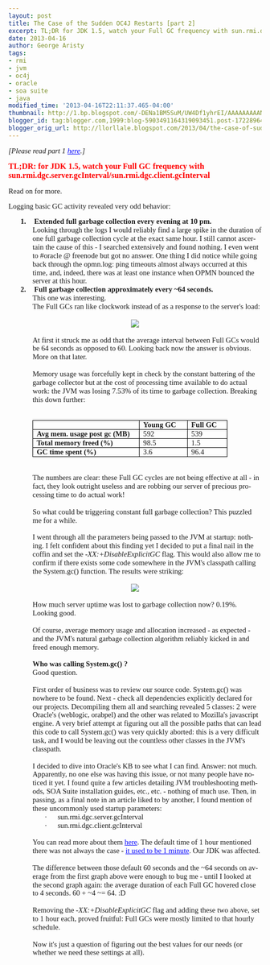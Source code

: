 ```yaml
---
layout: post
title: The Case of the Sudden OC4J Restarts [part 2]
excerpt: TL;DR for JDK 1.5, watch your Full GC frequency with sun.rmi.dgc.server.gcInterval/sun.rmi.dgc.client.gcInterval.
date: 2013-04-16
author: George Aristy
tags:
- rmi
- jvm
- oc4j
- oracle
- soa suite
- java
modified_time: '2013-04-16T22:11:37.465-04:00'
thumbnail: http://1.bp.blogspot.com/-DENa1BM5SuM/UW4Df1yhrEI/AAAAAAAAANk/j9SUxIqlZdA/s72-c/image001.jpg
blogger_id: tag:blogger.com,1999:blog-5903491164319093451.post-1722896470123368717
blogger_orig_url: http://llorllale.blogspot.com/2013/04/the-case-of-sudden-oc4j-restarts-part-2.html
---
```


<html> <head><meta http-equiv=Content-Type content="text/html; charset=windows-1252"><meta name=Generator content="Microsoft Word 12 (filtered)"><style><!--  /* Font Definitions */  @font-face  {font-family:Wingdings;  panose-1:5 0 0 0 0 0 0 0 0 0;} @font-face  {font-family:"Cambria Math";  panose-1:2 4 5 3 5 4 6 3 2 4;} @font-face  {font-family:Cambria;  panose-1:2 4 5 3 5 4 6 3 2 4;} @font-face  {font-family:Calibri;  panose-1:2 15 5 2 2 2 4 3 2 4;} @font-face  {font-family:Tahoma;  panose-1:2 11 6 4 3 5 4 4 2 4;}  /* Style Definitions */  p.MsoNormal, li.MsoNormal, div.MsoNormal  {margin-top:0in;  margin-right:0in;  margin-bottom:10.0pt;  margin-left:0in;  line-height:115%;  font-size:11.0pt;  font-family:"Calibri","sans-serif";} h1  {mso-style-link:"Heading 1 Char";  margin-top:24.0pt;  margin-right:0in;  margin-bottom:0in;  margin-left:0in;  margin-bottom:.0001pt;  line-height:115%;  page-break-after:avoid;  font-size:14.0pt;  font-family:"Cambria","serif";  color:#365F91;} p.MsoTitle, li.MsoTitle, div.MsoTitle  {mso-style-link:"Title Char";  margin-top:0in;  margin-right:0in;  margin-bottom:15.0pt;  margin-left:0in;  border:none;  padding:0in;  font-size:26.0pt;  font-family:"Cambria","serif";  color:#17365D;  letter-spacing:.25pt;} p.MsoTitleCxSpFirst, li.MsoTitleCxSpFirst, div.MsoTitleCxSpFirst  {mso-style-link:"Title Char";  margin:0in;  margin-bottom:.0001pt;  border:none;  padding:0in;  font-size:26.0pt;  font-family:"Cambria","serif";  color:#17365D;  letter-spacing:.25pt;} p.MsoTitleCxSpMiddle, li.MsoTitleCxSpMiddle, div.MsoTitleCxSpMiddle  {mso-style-link:"Title Char";  margin:0in;  margin-bottom:.0001pt;  border:none;  padding:0in;  font-size:26.0pt;  font-family:"Cambria","serif";  color:#17365D;  letter-spacing:.25pt;} p.MsoTitleCxSpLast, li.MsoTitleCxSpLast, div.MsoTitleCxSpLast  {mso-style-link:"Title Char";  margin-top:0in;  margin-right:0in;  margin-bottom:15.0pt;  margin-left:0in;  border:none;  padding:0in;  font-size:26.0pt;  font-family:"Cambria","serif";  color:#17365D;  letter-spacing:.25pt;} a:link, span.MsoHyperlink  {color:blue;  text-decoration:underline;} a:visited, span.MsoHyperlinkFollowed  {color:purple;  text-decoration:underline;} p.MsoDocumentMap, li.MsoDocumentMap, div.MsoDocumentMap  {mso-style-link:"Document Map Char";  margin:0in;  margin-bottom:.0001pt;  font-size:8.0pt;  font-family:"Tahoma","sans-serif";} p.MsoAcetate, li.MsoAcetate, div.MsoAcetate  {mso-style-link:"Balloon Text Char";  margin:0in;  margin-bottom:.0001pt;  font-size:8.0pt;  font-family:"Tahoma","sans-serif";} p.MsoListParagraph, li.MsoListParagraph, div.MsoListParagraph  {margin-top:0in;  margin-right:0in;  margin-bottom:10.0pt;  margin-left:.5in;  line-height:115%;  font-size:11.0pt;  font-family:"Calibri","sans-serif";} p.MsoListParagraphCxSpFirst, li.MsoListParagraphCxSpFirst, div.MsoListParagraphCxSpFirst  {margin-top:0in;  margin-right:0in;  margin-bottom:0in;  margin-left:.5in;  margin-bottom:.0001pt;  line-height:115%;  font-size:11.0pt;  font-family:"Calibri","sans-serif";} p.MsoListParagraphCxSpMiddle, li.MsoListParagraphCxSpMiddle, div.MsoListParagraphCxSpMiddle  {margin-top:0in;  margin-right:0in;  margin-bottom:0in;  margin-left:.5in;  margin-bottom:.0001pt;  line-height:115%;  font-size:11.0pt;  font-family:"Calibri","sans-serif";} p.MsoListParagraphCxSpLast, li.MsoListParagraphCxSpLast, div.MsoListParagraphCxSpLast  {margin-top:0in;  margin-right:0in;  margin-bottom:10.0pt;  margin-left:.5in;  line-height:115%;  font-size:11.0pt;  font-family:"Calibri","sans-serif";} span.TitleChar  {mso-style-name:"Title Char";  mso-style-link:Title;  font-family:"Cambria","serif";  color:#17365D;  letter-spacing:.25pt;} span.Heading1Char  {mso-style-name:"Heading 1 Char";  mso-style-link:"Heading 1";  font-family:"Cambria","serif";  color:#365F91;  font-weight:bold;} span.DocumentMapChar  {mso-style-name:"Document Map Char";  mso-style-link:"Document Map";  font-family:"Tahoma","sans-serif";} span.BalloonTextChar  {mso-style-name:"Balloon Text Char";  mso-style-link:"Balloon Text";  font-family:"Tahoma","sans-serif";} .MsoPapDefault  {margin-bottom:10.0pt;  line-height:115%;} @page WordSection1  {size:8.5in 11.0in;  margin:1.0in 1.0in 1.0in 1.0in;} div.WordSection1  {page:WordSection1;}  /* List Definitions */  ol  {margin-bottom:0in;} ul  {margin-bottom:0in;} --></style> </head> <body lang=EN-US link=blue vlink=purple> <div class=WordSection1> <p class=MsoNormal><i>[Please read part 1 <a href="http://llorllale.blogspot.com/2013/02/the-case-of-sudden-oc4j-restarts.html">here</a>.]</i></p> <p class=MsoNormal><b><span style='font-size:12.0pt;line-height:115%; color:red'>TL;DR: for JDK 1.5, watch your Full GC frequency with sun.rmi.dgc.server.gcInterval/sun.rmi.dgc.client.gcInterval</span></b></p> <p class=MsoNormal>Read on for more.</p> <p class=MsoNormal>Logging basic GC activity revealed very odd behavior:</p> <p class=MsoListParagraphCxSpFirst style='text-indent:-.25in'><em><b><span style='font-family:"Calibri","sans-serif";font-style:normal'>1.<span style='font:7.0pt "Times New Roman"'>&nbsp;&nbsp;&nbsp;&nbsp;&nbsp;&nbsp; </span></span></b></em><em><b><span style='font-family:"Calibri","sans-serif";font-style:normal'>Extended full garbage collection every evening at 10 pm.</span></b></em></p> <p class=MsoListParagraphCxSpMiddle><em><span style='font-family:"Calibri","sans-serif"; font-style:normal'>Looking through the logs I would reliably find a large spike in the duration of one full garbage collection cycle at the exact same hour. I still cannot ascertain the cause of this - I searched extensively and found nothing. I even went to #oracle @ freenode but got no answer. One thing I did notice while going back through the opmn.log: ping timeouts almost always occurred at this time, and, indeed, there was at least one instance when OPMN bounced the server at this hour.</span></em></p> <p class=MsoListParagraphCxSpMiddle style='text-indent:-.25in'><em><b><span style='font-family:"Calibri","sans-serif";font-style:normal'>2.<span style='font:7.0pt "Times New Roman"'>&nbsp;&nbsp;&nbsp;&nbsp;&nbsp;&nbsp; </span></span></b></em><em><b><span style='font-family:"Calibri","sans-serif";font-style:normal'>Full garbage collection approximately every ~64 seconds.</span></b></em></p> <p class=MsoListParagraphCxSpMiddle><em><span style='font-family:"Calibri","sans-serif"; font-style:normal'>This one was interesting. </span></em></p> <p class=MsoListParagraphCxSpMiddle><em><span style='font-family:"Calibri","sans-serif"; font-style:normal'>The Full GCs ran like clockwork instead of as a response to the server's load:</span></em></p> <p class=MsoListParagraphCxSpMiddle><em><span style='font-family:"Calibri","sans-serif"; font-style:normal'>&nbsp;</span></em></p> <center><p class=MsoListParagraphCxSpMiddle style='text-indent:-.5in'><a href="http://1.bp.blogspot.com/-DENa1BM5SuM/UW4Df1yhrEI/AAAAAAAAANk/j9SUxIqlZdA/s1600/image001.jpg" imageanchor="1" ><img border="0" src="http://1.bp.blogspot.com/-DENa1BM5SuM/UW4Df1yhrEI/AAAAAAAAANk/j9SUxIqlZdA/s320/image001.jpg" /></a></p></center> <p class=MsoListParagraphCxSpMiddle><em><span style='font-family:"Calibri","sans-serif"; font-style:normal'>&nbsp;</span></em></p> <p class=MsoListParagraphCxSpMiddle><em><span style='font-family:"Calibri","sans-serif"; font-style:normal'>At first it struck me as odd that the average interval between Full GCs would be 64 seconds as opposed to 60. Looking back now the answer is obvious. More on that later.</span></em></p> <p class=MsoListParagraphCxSpMiddle><em><span style='font-family:"Calibri","sans-serif"; font-style:normal'>&nbsp;</span></em></p> <p class=MsoListParagraphCxSpMiddle><em><span style='font-family:"Calibri","sans-serif"; font-style:normal'>Memory usage was forcefully kept in check by the constant battering of the garbage collector but at the cost of processing time available to do actual work: the JVM was losing 7.53% of its time to garbage collection. Breaking this down further:</span></em></p> <p class=MsoListParagraphCxSpMiddle><em><span style='font-family:"Calibri","sans-serif"; font-style:normal'>&nbsp;</span></em></p> <div align=center> <table class=MsoTableGrid border=1 cellspacing=0 cellpadding=0  style='margin-left:.5in;border-collapse:collapse;border:none'> <tr>  <td width=197 valign=top style='width:2.05in;border:solid windowtext 1.0pt;   padding:0in 5.4pt 0in 5.4pt'>  <p class=MsoListParagraphCxSpMiddle style='margin:0in;margin-bottom:.0001pt;   line-height:normal'><em><span style='font-family:"Calibri","sans-serif";   font-style:normal'>&nbsp;</span></em></p>  </td>  <td width=80 valign=top style='width:60.25pt;border:solid windowtext 1.0pt;   border-left:none;padding:0in 5.4pt 0in 5.4pt'>  <p class=MsoListParagraphCxSpMiddle style='margin:0in;margin-bottom:.0001pt;   line-height:normal'><em><b><span style='font-family:"Calibri","sans-serif";   font-style:normal'>Young GC</span></b></em></p>  </td>  <td width=64 valign=top style='width:48.0pt;border:solid windowtext 1.0pt;   border-left:none;padding:0in 5.4pt 0in 5.4pt'>  <p class=MsoListParagraphCxSpLast style='margin:0in;margin-bottom:.0001pt;   line-height:normal'><em><b><span style='font-family:"Calibri","sans-serif";   font-style:normal'>Full GC</span></b></em></p>  </td> </tr> <tr>  <td width=197 valign=top style='width:2.05in;border:solid windowtext 1.0pt;   border-top:none;padding:0in 5.4pt 0in 5.4pt'>  <p class=MsoListParagraphCxSpFirst style='margin:0in;margin-bottom:.0001pt;   line-height:normal'><em><b><span style='font-family:"Calibri","sans-serif";   font-style:normal'>Avg mem. usage post gc (MB)</span></b></em></p>  </td>  <td width=80 valign=top style='width:60.25pt;border-top:none;border-left:   none;border-bottom:solid windowtext 1.0pt;border-right:solid windowtext 1.0pt;   padding:0in 5.4pt 0in 5.4pt'>  <p class=MsoListParagraphCxSpMiddle style='margin:0in;margin-bottom:.0001pt;   line-height:normal'><em><span style='font-family:"Calibri","sans-serif";   font-style:normal'>592</span></em></p>  </td>  <td width=64 valign=top style='width:48.0pt;border-top:none;border-left:none;   border-bottom:solid windowtext 1.0pt;border-right:solid windowtext 1.0pt;   padding:0in 5.4pt 0in 5.4pt'>  <p class=MsoListParagraphCxSpLast style='margin:0in;margin-bottom:.0001pt;   line-height:normal'><em><span style='font-family:"Calibri","sans-serif";   font-style:normal'>539</span></em></p>  </td> </tr> <tr>  <td width=197 valign=top style='width:2.05in;border:solid windowtext 1.0pt;   border-top:none;padding:0in 5.4pt 0in 5.4pt'>  <p class=MsoListParagraphCxSpFirst style='margin:0in;margin-bottom:.0001pt;   line-height:normal'><em><b><span style='font-family:"Calibri","sans-serif";   font-style:normal'>Total memory freed (%)</span></b></em></p>  </td>  <td width=80 valign=top style='width:60.25pt;border-top:none;border-left:   none;border-bottom:solid windowtext 1.0pt;border-right:solid windowtext 1.0pt;   padding:0in 5.4pt 0in 5.4pt'>  <p class=MsoListParagraphCxSpMiddle style='margin:0in;margin-bottom:.0001pt;   line-height:normal'><em><span style='font-family:"Calibri","sans-serif";   font-style:normal'>98.5</span></em></p>  </td>  <td width=64 valign=top style='width:48.0pt;border-top:none;border-left:none;   border-bottom:solid windowtext 1.0pt;border-right:solid windowtext 1.0pt;   padding:0in 5.4pt 0in 5.4pt'>  <p class=MsoListParagraphCxSpLast style='margin:0in;margin-bottom:.0001pt;   line-height:normal'><em><span style='font-family:"Calibri","sans-serif";   font-style:normal'>1.5</span></em></p>  </td> </tr> <tr>  <td width=197 valign=top style='width:2.05in;border:solid windowtext 1.0pt;   border-top:none;padding:0in 5.4pt 0in 5.4pt'>  <p class=MsoListParagraphCxSpFirst style='margin:0in;margin-bottom:.0001pt;   line-height:normal'><em><b><span style='font-family:"Calibri","sans-serif";   font-style:normal'>GC time spent (%)</span></b></em></p>  </td>  <td width=80 valign=top style='width:60.25pt;border-top:none;border-left:   none;border-bottom:solid windowtext 1.0pt;border-right:solid windowtext 1.0pt;   padding:0in 5.4pt 0in 5.4pt'>  <p class=MsoListParagraphCxSpMiddle style='margin:0in;margin-bottom:.0001pt;   line-height:normal'><em><span style='font-family:"Calibri","sans-serif";   font-style:normal'>3.6</span></em></p>  </td>  <td width=64 valign=top style='width:48.0pt;border-top:none;border-left:none;   border-bottom:solid windowtext 1.0pt;border-right:solid windowtext 1.0pt;   padding:0in 5.4pt 0in 5.4pt'>  <p class=MsoListParagraphCxSpLast style='margin:0in;margin-bottom:.0001pt;   line-height:normal'><em><span style='font-family:"Calibri","sans-serif";   font-style:normal'>96.4</span></em></p>  </td> </tr></table> </div> <p class=MsoListParagraphCxSpFirst><em><span style='font-family:"Calibri","sans-serif"; font-style:normal'>&nbsp;</span></em></p> <p class=MsoListParagraphCxSpMiddle><em><span style='font-family:"Calibri","sans-serif"; font-style:normal'>The numbers are clear: these Full GC cycles are not being effective at all - in fact, they look outright useless and are robbing our server of precious processing time to do actual work!</span></em></p> <p class=MsoListParagraphCxSpMiddle><em><span style='font-family:"Calibri","sans-serif"; font-style:normal'>&nbsp;</span></em></p> <p class=MsoListParagraphCxSpMiddle><em><span style='font-family:"Calibri","sans-serif"; font-style:normal'>So what could be triggering constant full garbage collection? This puzzled me for a while.</span></em></p> <p class=MsoListParagraphCxSpMiddle><em><span style='font-family:"Calibri","sans-serif"; font-style:normal'>&nbsp;</span></em></p> <p class=MsoListParagraphCxSpMiddle><em><span style='font-family:"Calibri","sans-serif"; font-style:normal'>I went through all the parameters being passed to the JVM at startup: nothing. I felt confident about this finding yet I decided to put a final nail in the coffin and set the </span></em><em><span style='font-family: "Calibri","sans-serif"'>-XX:+DisableExplicitGC</span></em><em><span style='font-family:"Calibri","sans-serif";font-style:normal'> flag. This would also allow me to confirm if there exists some code somewhere in the JVM's classpath calling the System.gc() function. The results were striking:</span></em></p> <p class=MsoListParagraphCxSpMiddle><em><span style='font-family:"Calibri","sans-serif"; font-style:normal'>&nbsp;</span></em></p> <center><p class=MsoListParagraphCxSpMiddle style='text-indent:-.5in'><a href="http://2.bp.blogspot.com/-WB7i4nrx36k/UW4EbwOEqVI/AAAAAAAAAN0/f-CDGdSHxtM/s1600/image002.jpg" imageanchor="1" ><img border="0" src="http://2.bp.blogspot.com/-WB7i4nrx36k/UW4EbwOEqVI/AAAAAAAAAN0/f-CDGdSHxtM/s320/image002.jpg" /></a></p></center> <p class=MsoListParagraphCxSpMiddle><em><span style='font-family:"Calibri","sans-serif"; font-style:normal'>&nbsp;</span></em></p> <p class=MsoListParagraphCxSpMiddle><em><span style='font-family:"Calibri","sans-serif"; font-style:normal'>How much server uptime was lost to garbage collection now? 0.19%. Looking good.</span></em></p> <p class=MsoListParagraphCxSpMiddle><em><span style='font-family:"Calibri","sans-serif"; font-style:normal'>&nbsp;</span></em></p> <p class=MsoListParagraphCxSpMiddle><em><span style='font-family:"Calibri","sans-serif"; font-style:normal'>Of course, average memory usage and allocation increased - as expected - and the JVM's natural garbage collection algorithm reliably kicked in and freed enough memory.</span></em></p> <p class=MsoListParagraphCxSpMiddle><em><span style='font-family:"Calibri","sans-serif"; font-style:normal'>&nbsp;</span></em></p> <p class=MsoListParagraphCxSpMiddle><em><b><span style='font-family:"Calibri","sans-serif"; font-style:normal'>Who was calling System.gc() ?</span></b></em></p> <p class=MsoListParagraphCxSpMiddle><em><span style='font-family:"Calibri","sans-serif"; font-style:normal'>Good question.</span></em></p> <p class=MsoListParagraphCxSpMiddle><em><span style='font-family:"Calibri","sans-serif"; font-style:normal'>&nbsp;</span></em></p> <p class=MsoListParagraphCxSpMiddle><em><span style='font-family:"Calibri","sans-serif"; font-style:normal'>First order of business was to review our source code. System.gc() was nowhere to be found. Next - check all dependencies explicitly declared for our projects. Decompiling them all and searching revealed 5 classes: 2 were Oracle's (weblogic, orabpel) and the other was related to Mozilla's javascript engine. A very brief attempt at figuring out all the possible paths that can lead this code to call System.gc() was very quickly aborted: this is a very difficult task, and I would be leaving out the countless other classes in the JVM's classpath.</span></em></p> <p class=MsoListParagraphCxSpMiddle><em><span style='font-family:"Calibri","sans-serif"; font-style:normal'>&nbsp;</span></em></p> <p class=MsoListParagraphCxSpMiddle><em><span style='font-family:"Calibri","sans-serif"; font-style:normal'>I decided to dive into Oracle's KB to see what I can find. Answer: not much. Apparently, no one else was having this issue, or not many people have noticed it yet. I found quite a few articles detailing JVM troubleshooting methods, SOA Suite installation guides, etc., etc. - nothing of much use. Then, in passing, as a final note in an article liked to by another, I found mention of these uncommonly used startup parameters:</span></em></p> <p class=MsoListParagraphCxSpMiddle style='margin-left:1.0in;text-indent:-.25in'><em><span style='font-family:Symbol;font-style:normal'>·<span style='font:7.0pt "Times New Roman"'>&nbsp;&nbsp;&nbsp;&nbsp;&nbsp;&nbsp;&nbsp;&nbsp; </span></span></em><em><span style='font-family:"Calibri","sans-serif"; font-style:normal'>sun.rmi.dgc.server.gcInterval</span></em></p> <p class=MsoListParagraphCxSpMiddle style='margin-left:1.0in;text-indent:-.25in'><em><span style='font-family:Symbol;font-style:normal'>·<span style='font:7.0pt "Times New Roman"'>&nbsp;&nbsp;&nbsp;&nbsp;&nbsp;&nbsp;&nbsp;&nbsp; </span></span></em><em><span style='font-family:"Calibri","sans-serif"; font-style:normal'>sun.rmi.dgc.client.gcInterval</span></em></p> <p class=MsoListParagraphCxSpMiddle style='margin-left:1.0in;text-indent:-.5in'><em><span style='font-family:"Calibri","sans-serif";font-style:normal'>&nbsp;</span></em></p> <p class=MsoListParagraphCxSpMiddle><em><span style='font-family:"Calibri","sans-serif"; font-style:normal'>You can read more about them <a href="http://docs.oracle.com/javase/6/docs/technotes/guides/rmi/sunrmiproperties.html">here</a>. The default time of 1 hour mentioned there was not always the case - <a href="http://docs.oracle.com/javase/6/docs/technotes/guides/rmi/relnotes.html">it used to be 1 minute</a>. Our JDK was affected. </span></em></p> <p class=MsoListParagraphCxSpMiddle><em><span style='font-family:"Calibri","sans-serif"; font-style:normal'>&nbsp;</span></em></p> <p class=MsoListParagraphCxSpMiddle><em><span style='font-family:"Calibri","sans-serif"; font-style:normal'>The difference between those default 60 seconds and the ~64 seconds on average from the first graph above were enough to bug me - until I looked at the second graph again: the average duration of each Full GC hovered close to 4 seconds. 60 + ~4 ~= 64. :D</span></em></p> <p class=MsoListParagraphCxSpMiddle><em><span style='font-family:"Calibri","sans-serif"; font-style:normal'>&nbsp;</span></em></p> <p class=MsoListParagraphCxSpMiddle><em><span style='font-family:"Calibri","sans-serif"; font-style:normal'>Removing the </span></em><em><span style='font-family:"Calibri","sans-serif"'>-XX:+DisableExplicitGC</span></em><em><span style='font-family:"Calibri","sans-serif";font-style:normal'> flag and adding these two above, set to 1 hour each, proved fruitful: Full GCs were mostly limited to that hourly schedule.</span></em></p> <p class=MsoListParagraphCxSpMiddle><em><span style='font-family:"Calibri","sans-serif"; font-style:normal'>&nbsp;</span></em></p> <p class=MsoListParagraphCxSpLast><em><span style='font-family:"Calibri","sans-serif"; font-style:normal'>Now it's just a question of figuring out the best values for our needs (or whether we need these settings at all).</span></em></p> </div> </body> </html>
